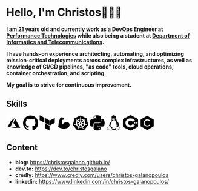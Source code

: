 # Hello, I'm Christos👋👨‍💻

**I am 21 years old and currently work as a DevOps Engineer at [Performance Technologies](https://www.performance.gr/) while also being a student at [Department of Informatics and Telecommunications](https://www.di.uoa.gr/).**

**I have hands-on experience architecting, automating, and optimizing mission-critical deployments across complex infrastructures, as well as knowledge of CI/CD pipelines, "as code" tools, cloud operations, container orchestration, and scripting.**

**My goal is to strive for continuous improvement.**

## Skills

<p align="left">

<img src="icons/black/azure.png" alt="Azure" title="Azure" width="40" height="40"/>
<img src="icons/black/github.png" alt="GitHub" title="GitHub" width="40" height="40"/>
<img src="icons/black/terraform.png" alt="Terraform" title="Terraform" width="40" height="40"/>
<img src="icons/black/bicep.png" alt="Bicep" title="Bicep" width="40" height="40"/>
<img src="icons/black/kubernetes.png" alt="Kubernetes" title="Kubernetes" width="40" height="40"/>
<img src="icons/black/python.png" alt="Python" title="Python" width="40" height="40"/>
<img src="icons/black/linux.png" alt="Linux" title="Linux" width="40" height="40"/>
<img src="icons/black/cpp.png" alt="C++" title="C++" width="40" height="40"/>
<img src="icons/black/c.png" alt="C" title="C" width="40" height="40"/>
 
</p>

## Content

- **blog:** <https://christosgalano.github.io/>
- **dev.to:** <https://dev.to/christosgalano>
- **credly:** <https://www.credly.com/users/christos-galanopoulos>
- **linkedin:** <https://www.linkedin.com/in/christos-galanopoulos/>
